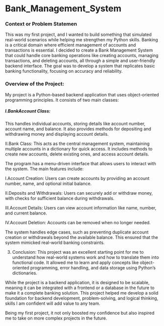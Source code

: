 # Bank_Management_System
<h3>Context or Problem Statemen</h3>
This was my first project, and I wanted to build something that simulated real-world scenarios while helping me strengthen my Python skills. Banking is a critical domain where efficient management of accounts and transactions is essential. I decided to create a Bank Management System that could handle core banking operations like creating accounts, managing transactions, and deleting accounts, all through a simple and user-friendly backend interface. The goal was to develop a system that replicates basic banking functionality, focusing on accuracy and reliability.

<h3>Overview of the Project:</h3>
My project is a Python-based backend application that uses object-oriented programming principles. It consists of two main classes:

<h5>I.BankAccount Class:</h5>This handles individual accounts, storing details like account number, account name, and balance. It also provides methods for depositing and withdrawing money and displaying account details.

II.Bank Class: This acts as the central management system, maintaining multiple accounts in a dictionary for quick access. It includes methods to create new accounts, delete existing ones, and access account details.

The program has a menu-driven interface that allows users to interact with the system. The main features include:

I.Account Creation: Users can create accounts by providing an account number, name, and optional initial balance.

II.Deposits and Withdrawals: Users can securely add or withdraw money, with checks for sufficient balance during withdrawals.

III.Account Details: Users can view account information like name, number, and current balance.

IV.Account Deletion: Accounts can be removed when no longer needed.

The system handles edge cases, such as preventing duplicate account creation or withdrawals beyond the available balance. This ensured that the system mimicked real-world banking constraints.

3. Conclusion:
This project was an excellent starting point for me to understand how real-world systems work and how to translate them into functional code. It allowed me to learn and apply concepts like object-oriented programming, error handling, and data storage using Python’s dictionaries.

While the project is a backend application, it is designed to be scalable, meaning it can be integrated with a frontend or a database in the future to make it a complete banking solution. This project helped me develop a solid foundation for backend development, problem-solving, and logical thinking, skills I am confident will add value to any team.

Being my first project, it not only boosted my confidence but also inspired me to take on more complex projects in the future.
